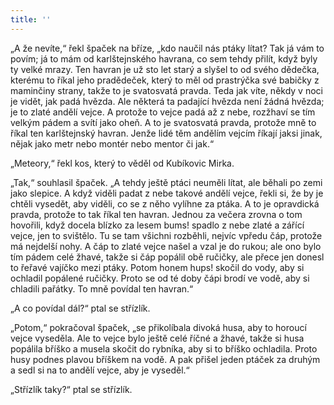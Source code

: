 ```yaml
---
title: ''
---
```


„A že nevíte,“ řekl špaček na bříze, „kdo naučil nás ptáky lítat? Tak já vám to povím; já to mám od karlštejnského havrana, co sem tehdy přilít, když byly ty velké mrazy. Ten havran je už sto let starý a slyšel to od svého dědečka, kterému to říkal jeho pradědeček, který to měl od prastrýčka své babičky z maminčiny strany, takže to je svatosvatá pravda. Teda jak víte, někdy v noci je vidět, jak padá hvězda. Ale některá ta padající hvězda není žádná hvězda; je to zlaté andělí vejce. A protože to vejce padá až z nebe, rozžhaví se tím velkým pádem a svítí jako oheň. A to je svatosvatá pravda, protože mně to říkal ten karlštejnský havran. Jenže lidé těm andělím vejcím říkají jaksi jinak, nějak jako metr nebo montér nebo mentor či jak.“

„Meteory,“ řekl kos, který to věděl od Kubíkovic Mirka.

„Tak,“ souhlasil špaček. „A tehdy ještě ptáci neuměli lítat, ale běhali po zemi jako slepice. A když viděli padat z nebe takové andělí vejce, řekli si, že by je chtěli vysedět, aby viděli, co se z něho vylíhne za ptáka. A to je opravdická pravda, protože to tak říkal ten havran. Jednou za večera zrovna o tom hovořili, když docela blízko za lesem bums! spadlo z nebe zlaté a zářící vejce, jen to svištělo. Tu se tam všichni rozběhli, nejvíc vpředu čáp, protože má nejdelší nohy. A čáp to zlaté vejce našel a vzal je do rukou; ale ono bylo tím pádem celé žhavé, takže si čáp popálil obě ručičky, ale přece jen donesl to řeřavé vajíčko mezi ptáky. Potom honem hups! skočil do vody, aby si ochladil popálené ručičky. Proto se od té doby čápi brodí ve vodě, aby si chladili pařátky. To mně povídal ten havran.“

„A co povídal dál?“ ptal se střízlík.

„Potom,“ pokračoval špaček, „se přikolíbala divoká husa, aby to horoucí vejce vyseděla. Ale to vejce bylo ještě celé říčné a žhavé, takže si husa popálila bříško a musela skočit do rybníka, aby si to bříško ochladila. Proto husy podnes plavou bříškem na vodě. A pak přišel jeden ptáček za druhým a sedl si na to andělí vejce, aby je vyseděl.“

„Střízlík taky?“ ptal se střízlík.
